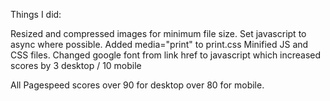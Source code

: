 Things I did:

Resized and compressed images for minimum file size.
Set javascript to async where possible.
Added media="print" to print.css
Minified JS and CSS files.
Changed google font from link href to javascript which increased scores by 3 desktop / 10 mobile

All Pagespeed scores over 90 for desktop over 80 for mobile.
